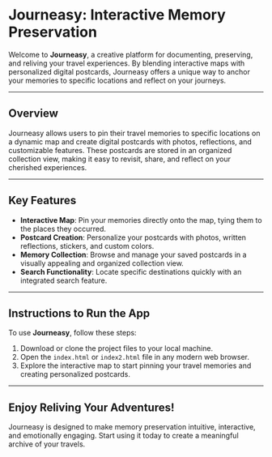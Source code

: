 # Journeasy: Interactive Memory Preservation  

Welcome to **Journeasy**, a creative platform for documenting, preserving, and reliving your travel experiences. By blending interactive maps with personalized digital postcards, Journeasy offers a unique way to anchor your memories to specific locations and reflect on your journeys.  

---

## Overview  

Journeasy allows users to pin their travel memories to specific locations on a dynamic map and create digital postcards with photos, reflections, and customizable features. These postcards are stored in an organized collection view, making it easy to revisit, share, and reflect on your cherished experiences.  

---

## Key Features  

- **Interactive Map**: Pin your memories directly onto the map, tying them to the places they occurred.  
- **Postcard Creation**: Personalize your postcards with photos, written reflections, stickers, and custom colors.  
- **Memory Collection**: Browse and manage your saved postcards in a visually appealing and organized collection view.  
- **Search Functionality**: Locate specific destinations quickly with an integrated search feature.  

---

## Instructions to Run the App  

To use **Journeasy**, follow these steps:  
1. Download or clone the project files to your local machine.  
2. Open the `index.html` or `index2.html` file in any modern web browser.  
3. Explore the interactive map to start pinning your travel memories and creating personalized postcards.  

---

## Enjoy Reliving Your Adventures!  

Journeasy is designed to make memory preservation intuitive, interactive, and emotionally engaging. Start using it today to create a meaningful archive of your travels.  

